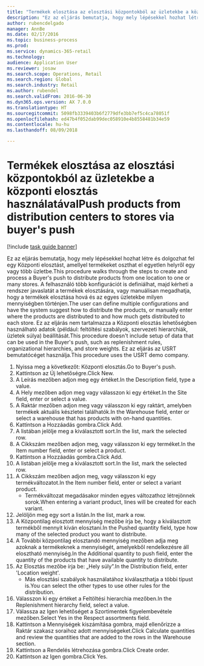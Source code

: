 ```yaml
--- 
title: "Termékek elosztása az elosztási központokból az üzletekbe a központi elosztás használatával"
description: "Ez az eljárás bemutatja, hogy mely lépésekkel hozhat létre és dolgozhat fel egy Központi elosztást, amellyel termékeket oszthat el egyetlen helyről egy vagy több üzletbe."
author: rubencdelgado
manager: AnnBe
ms.date: 02/17/2016
ms.topic: business-process
ms.prod: 
ms.service: dynamics-365-retail
ms.technology: 
audience: Application User
ms.reviewer: josaw
ms.search.scope: Operations, Retail
ms.search.region: Global
ms.search.industry: Retail
ms.author: rubendel
ms.search.validFrom: 2016-06-30
ms.dyn365.ops.version: AX 7.0.0
ms.translationtype: HT
ms.sourcegitcommit: 5098fb3339403b6f2779dfe3bb7ef5c4ca78051f
ms.openlocfilehash: ed47b4f052dab99dec058910e4b8558481b34e59
ms.contentlocale: hu-hu
ms.lasthandoff: 08/09/2018

---
```

# <a name="push-products-from-distribution-centers-to-stores-via-buyers-push"></a><span data-ttu-id="8fe97-103">Termékek elosztása az elosztási központokból az üzletekbe a központi elosztás használatával</span><span class="sxs-lookup"><span data-stu-id="8fe97-103">Push products from distribution centers to stores via buyer's push</span></span>

[!include [task guide banner](../includes/task-guide-banner.md)]

<span data-ttu-id="8fe97-104">Ez az eljárás bemutatja, hogy mely lépésekkel hozhat létre és dolgozhat fel egy Központi elosztást, amellyel termékeket oszthat el egyetlen helyről egy vagy több üzletbe.</span><span class="sxs-lookup"><span data-stu-id="8fe97-104">This procedure walks through the steps to create and process a Buyer's push to distribute products from one location to one or many stores.</span></span> <span data-ttu-id="8fe97-105">A felhasználó több konfigurációt is definiálhat, majd kérheti a rendszer javaslatát a termékek elosztására, vagy manuálisan megadhatja, hogy a termékek elosztása hová és az egyes üzletekbe milyen mennyiségben történjen.</span><span class="sxs-lookup"><span data-stu-id="8fe97-105">The user can define multiple configurations and have the system suggest how to distribute the products, or manually enter where the products are distributed to and how much gets distributed to each store.</span></span> <span data-ttu-id="8fe97-106">Ez az eljárás nem tartalmazza a Központi elosztás lehetőségben használható adatok (például: feltöltési szabályok, szervezeti hierarchiák, üzletek súlya) beállítását.</span><span class="sxs-lookup"><span data-stu-id="8fe97-106">This procedure doesn't include setup of data that can be used in the Buyer's push, such as replenishment rules, organizational hierarchies, and store weights.</span></span> <span data-ttu-id="8fe97-107">Ez az eljárás az USRT bemutatócéget használja.</span><span class="sxs-lookup"><span data-stu-id="8fe97-107">This procedure uses the USRT demo company.</span></span>

1. <span data-ttu-id="8fe97-108">Nyissa meg a következőt: Központi elosztás.</span><span class="sxs-lookup"><span data-stu-id="8fe97-108">Go to Buyer's push.</span></span>
2. <span data-ttu-id="8fe97-109">Kattintson az Új lehetőségre.</span><span class="sxs-lookup"><span data-stu-id="8fe97-109">Click New.</span></span>
3. <span data-ttu-id="8fe97-110">A Leírás mezőben adjon meg egy értéket.</span><span class="sxs-lookup"><span data-stu-id="8fe97-110">In the Description field, type a value.</span></span>
4. <span data-ttu-id="8fe97-111">A Hely mezőben adjon meg vagy válasszon ki egy értéket.</span><span class="sxs-lookup"><span data-stu-id="8fe97-111">In the Site field, enter or select a value.</span></span>
5. <span data-ttu-id="8fe97-112">A Raktár mezőben adjon meg vagy válasszon ki egy raktárt, amelyben termékek aktuális készletei találhatók.</span><span class="sxs-lookup"><span data-stu-id="8fe97-112">In the Warehouse field, enter or select a warehouse that has products with on-hand quantities.</span></span>
6. <span data-ttu-id="8fe97-113">Kattintson a Hozzáadás gombra.</span><span class="sxs-lookup"><span data-stu-id="8fe97-113">Click Add.</span></span>
7. <span data-ttu-id="8fe97-114">A listában jelölje meg a kiválasztott sort.</span><span class="sxs-lookup"><span data-stu-id="8fe97-114">In the list, mark the selected row.</span></span>
8. <span data-ttu-id="8fe97-115">A Cikkszám mezőben adjon meg, vagy válasszon ki egy terméket.</span><span class="sxs-lookup"><span data-stu-id="8fe97-115">In the Item number field, enter or select a product.</span></span>
9. <span data-ttu-id="8fe97-116">Kattintson a Hozzáadás gombra.</span><span class="sxs-lookup"><span data-stu-id="8fe97-116">Click Add.</span></span>
10. <span data-ttu-id="8fe97-117">A listában jelölje meg a kiválasztott sort.</span><span class="sxs-lookup"><span data-stu-id="8fe97-117">In the list, mark the selected row.</span></span>
11. <span data-ttu-id="8fe97-118">A Cikkszám mezőben adjon meg, vagy válasszon ki egy termékváltozatot.</span><span class="sxs-lookup"><span data-stu-id="8fe97-118">In the Item number field, enter or select a variant product.</span></span>
    * <span data-ttu-id="8fe97-119">Termékváltozat megadásakor minden egyes változathoz létrejönnek sorok.</span><span class="sxs-lookup"><span data-stu-id="8fe97-119">When entering a variant product, lines will be created for each variant.</span></span>  
12. <span data-ttu-id="8fe97-120">Jelöljön meg egy sort a listán.</span><span class="sxs-lookup"><span data-stu-id="8fe97-120">In the list, mark a row.</span></span>
13. <span data-ttu-id="8fe97-121">A Központilag elosztott mennyiség mezőbe írja be, hogy a kiválasztott termékből mennyit kíván elosztani.</span><span class="sxs-lookup"><span data-stu-id="8fe97-121">In the Pushed quantity field, type how many of the selected product you want to distribute.</span></span>
14. <span data-ttu-id="8fe97-122">A További központilag elosztandó mennyiség mezőben adja meg azoknak a termékeknek a mennyiségét, amelyekből rendelkezésre áll elosztható mennyiség.</span><span class="sxs-lookup"><span data-stu-id="8fe97-122">In the Additional quantity to push field, enter the quantity of the products that have available quantity to distribute.</span></span>
15. <span data-ttu-id="8fe97-123">Az Elosztás mezőbe írja be: „Hely súly”.</span><span class="sxs-lookup"><span data-stu-id="8fe97-123">In the Distribution field, enter 'Location weight'.</span></span>
    * <span data-ttu-id="8fe97-124">Más elosztási szabályok használatához kiválaszthatja a többi típust is.</span><span class="sxs-lookup"><span data-stu-id="8fe97-124">You can select the other types to use other rules for the distribution.</span></span>  
16. <span data-ttu-id="8fe97-125">Válasszon ki egy értéket a Feltöltési hierarchia mezőben.</span><span class="sxs-lookup"><span data-stu-id="8fe97-125">In the Replenishment hierarchy field, select a value.</span></span>
17. <span data-ttu-id="8fe97-126">Válassza az Igen lehetőséget a Szortimentek figyelembevétele mezőben.</span><span class="sxs-lookup"><span data-stu-id="8fe97-126">Select Yes in the Respect assortments field.</span></span>
18. <span data-ttu-id="8fe97-127">Kattintson a Mennyiségek kiszámítása gombra, majd ellenőrizze a Raktár szakasz soraihoz adott mennyiségeket.</span><span class="sxs-lookup"><span data-stu-id="8fe97-127">Click Calculate quantities and review the quantities that are added to the rows in the Warehouse section.</span></span>
19. <span data-ttu-id="8fe97-128">Kattintson a Rendelés létrehozása gombra.</span><span class="sxs-lookup"><span data-stu-id="8fe97-128">Click Create order.</span></span>
20. <span data-ttu-id="8fe97-129">Kattintson az Igen gombra.</span><span class="sxs-lookup"><span data-stu-id="8fe97-129">Click Yes.</span></span>



